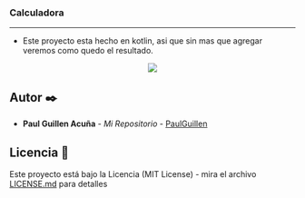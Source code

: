### Calculadora 
---------------------------------------------------------------------------------------------------------------------

* Este proyecto esta hecho en kotlin, asi que sin mas que agregar veremos como quedo el resultado.

<p align="center">
  <img src="https://i.postimg.cc/13T3dYjb/screenshot.png">
</p>

## Autor ✒️

* **Paul Guillen Acuña** - *Mi Repositorio* - [PaulGuillen](https://github.com/PaulGuillen?tab=repositories)

## Licencia 📄

Este proyecto está bajo la Licencia (MIT License) - mira el archivo [LICENSE.md](LICENSE.md) para detalles
